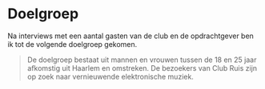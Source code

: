 # Doelgroep

Na interviews met een aantal gasten van de club en de opdrachtgever ben ik tot de volgende doelgroep gekomen.

> De doelgroep bestaat uit mannen en vrouwen tussen de 18 en 25 jaar afkomstig uit Haarlem en omstreken. De bezoekers van Club Ruis zijn op zoek naar vernieuwende elektronische muziek.
